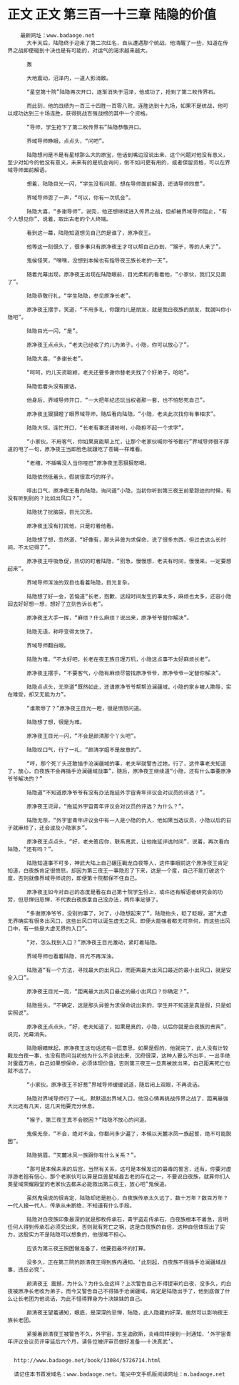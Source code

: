 # 正文 正文 第三百一十三章 陆隐的价值
        最新网址：www.badaoge.net
          大半天后，陆隐终于迎来了第二次红名，自从遭遇那个统战，他清醒了一些，知道在传界之战即便碰到十决也是有可能的，对运气的渴求越来越大。
      
          轰
      
          大地震动，沼泽内，一道人影消散。
      
          “星空第十院”陆隐再次开口，逐渐消失于沼泽，他成功了，抢到了第二枚传界石。
      
          而此刻，他的战绩为一百三十四胜一百零八败，连胜达到十九场，如果不是统战，他可以成功达到三十场连胜，获得挑战百强战榜的其中一个资格。
      
          “导师，学生抢下了第二枚传界石”陆隐恭敬开口。
      
          界域导师睁眼，点点头，“问吧”。
      
          陆隐想问是不是有星球那么大的原宝，但话到嘴边没说出来，这个问题对他没有意义，至少对如今的他没有意义，未来有的是机会询问，倒不如问更有用的，或者保留资格，可以在界域导师面前解语。
      
          想着，陆隐目光一闪，“学生没有问题，想在导师面前解语，还请导师同意”。
      
          界域导师恩了一声，“可以，你有一次机会”。
      
          陆隐大喜，“多谢导师”，说完，他还想继续进入传界之战，但却被界域导师阻止，“有个人想见你”，说着，取出古老的个人终端。
      
          看到这一幕，陆隐知道想见自己的是谁了，原净夜王。
      
          他等这一刻很久了，很多事只有原净夜王才可以帮自己办到，“猴子，等的人来了”。
      
          鬼侯怪笑，“嘿嘿，没想到本候也有指导夜王族长老的一天”。
      
          随着光幕出现，原净夜王出现在陆隐眼前，目光柔和的看着他，“小家伙，我们又见面了”。
      
          陆隐恭敬行礼，“学生陆隐，参见原净长老”。
      
          原净夜王摆手，笑道，“不用多礼，你跟灼儿是朋友，就是我白夜族的朋友，我就叫你小隐吧”。
      
          陆隐目光一闪，“是”。
      
          原净夜王点点头，“老夫已经收了灼儿为弟子，小隐，你可以放心了”。
      
          陆隐大喜，“多谢长老”。
      
          “呵呵，灼儿天资聪颖，老夫还要多谢你替老夫找了个好弟子，哈哈”。
      
          陆隐低着头没有接话。
      
          他身后，界域导师开口，“一大把年纪还玩当权者那一套，也不怕愁死自己”。
      
          原净夜王狠狠瞪了眼界域导师，随后看向陆隐，“小隐，老夫此次找你有事相求”。
      
          陆隐大惊，连忙开口，“长老有事还请吩咐，小隐担不起一个求字”。
      
          “小家伙，不用客气，你如果真能帮上忙，让那个老家伙喊你爷爷都行”界域导师很不厚道的甩了一句，原净夜王当即脸色就跟吃了苍蝇一样难看。
      
          “老檀，不插嘴没人当你哑巴”原净夜王恶狠狠怒喝。
      
          陆隐依然低着头，假装很乖巧的样子。
      
          呼出口气，原净夜王看向陆隐，询问道“小隐，当初你听到第三夜王前辈踪迹的时候，有没有听到别的？比如出风口？”。
      
          陆隐扰了扰脑袋，目光沉思。
      
          原净夜王没有打扰他，只是盯着他看。
      
          陆隐想了想，忽然道，“好像有，那头异兽为求保命，说了很多东西，但过去这么长时间，不太记得了”。
      
          原净夜王呼吸急促，热切的盯着陆隐，“别急，慢慢想，老夫有时间，慢慢来，一定要想起来”。
      
          界域导师浑浊的双目也看着陆隐，目光复杂。
      
          陆隐想了好一会，苦恼道“长老，抱歉，这段时间发生的事太多，麻烦也太多，还容小隐回去好好想一想，想好了立刻告诉长老”。
      
          原净夜王大手一挥，“麻烦？什么麻烦？说出来，原净爷爷替你解决”。
      
          陆隐无语，称呼变得太快了。
      
          界域导师翻白眼。
      
          陆隐为难，“不太好吧，长老在夜王族日理万机，小隐这点事不太好麻烦长老”。
      
          原净夜王摆手，“不要客气，小隐有麻烦尽管找原净爷爷，原净爷爷一定替你解决”。
      
          陆隐点点头，无奈道“既然如此，还请原净爷爷帮帮沧澜疆域，小隐的家乡被人欺辱，实在难受，却又无能为力”。
      
          “谁欺辱了？”原净夜王目光一瞪，很是愤怒问道。
      
          陆隐想了想，很是为难。
      
          原净夜王目光一闪，“不会是颜清那个丫头吧”。
      
          陆隐叹口气，行了一礼，“颜清学姐不是故意的”。
      
          “哼，那个死丫头还敢插手沧澜疆域的事，老夫早就警告过她，行了，这件事老夫知道了，放心，白夜族不会再插手沧澜疆域战事”，随后，原净夜王继续道“小隐，还有什么事要原净爷爷解决的？”
      
          陆隐道“不知道原净爷爷有没有办法拖延外宇宙青年评议会对议员的评选？”。
      
          原净夜王诧异，“拖延外宇宙青年评议会对议员的评选？为什么？”。
      
          陆隐无奈，“外宇宙青年评议会中有一人是小隐的仇人，他如果当选议员，小隐以后的日子就麻烦了，还会波及小隐家乡”。
      
          原净夜王点点头，“好，老夫答应你，联系真武，让他拖延评选时间”，说着，再次看向陆隐，“还有吗？”。
      
          陆隐知道事不可多，神武大陆上自己碾压戰龙白夜等人，这件事眼前这个原净夜王肯定知道，白夜族肯定很愤怒，却因为第三夜王一事隐忍了下来，这是一个度，自己不能打破这个度，否则就像界域导师说的，即便第十院都保不住自己。
      
          原净夜王如今对自己的态度是看在自己第十院学生份上，或许还有解语者研究会的功劳，但忌惮归忌惮，不代表白夜族拿自己没办法，两件事足够了。
      
          “多谢原净爷爷，没别的事了，对了，小隐想起来了”，陆隐抬头，眨了眨眼，道“大虚无界确实有很多出风口，这些出风口可以诞生虚无之风，即便大能强者都无可奈何，而这些出风口中，有一些是大虚无界的入口”。
      
          “对，怎么找到入口？”原净夜王目光激动，紧盯着陆隐。
      
          界域导师也看着陆隐，目光不再浑浊。
      
          陆隐道“有一个方法，寻找最大的出风口，而距离最大出风口最近的最小出风口，就是安全入口”。
      
          原净夜王目光一亮，“距离最大出风口最近的最小出风口？你确定？”。
      
          陆隐摇头，“不确定，这是那头异兽为求保命说出来的，学生并不知道是真是假，只是如实照说”。
      
          原净夜王点点头，“好，老夫知道了，如果是真的，小隐，以后你就是白夜族的贵宾”，说完，光幕消失。
      
          陆隐眼睛眯起，原净夜王这句话还有一层意思，如果是假的，他就完了，此人没有计较戰龙白夜一事，也没有质问当初他为什么不全说出来，沉府很深，这种人要么不出手，一出手绝对雷霆万击，自己如果想保命，必须体现价值，否则第三夜王一旦真被放出来，自己距离死亡也就不远了。
      
          “小家伙，原净夜王不好惹”界域导师缓缓说道，随后闭上双眼，不再说话。
      
          陆隐对界域导师行了一礼，默默退出界域入口，他没心情再挑战传界之战了，距离最强大比还有几天，这几天他要充分休息。
      
          “猴子，第三夜王真不会脱困？”陆隐不放心的问道。
      
          鬼侯无奈，“不会，绝对不会，你都问多少遍了，本候以天麓冰凤一族起誓，绝不可能脱困”。
      
          陆隐挑眉，“天麓冰凤一族跟你有什么关系？”。
      
          “那可是本候未来的后宫，当然有关系，这可是本候发过的最毒的誓言，还有，你要对虚浮游老祖有信心，那个老家伙可以算是巨兽星域最古老的存在之一，不要说白夜族，就算你们人类星域荣耀殿堂的老家伙去都未必能救出第三夜王，放心吧”鬼侯道。
      
          虽然鬼侯说的很肯定，陆隐却还是担心，白夜族传承太久远了，数十万年？数百万年？一代人接一代人，传承从未断绝，不知道有什么手段。
      
          陆隐对白夜族印象最深的就是那枚传承石，青宇盗走传承石，白夜族根本不着急，言明任何人得到传承石必须交出来，否则就有死亡之祸，这是白夜族的自信，这种自信体现出了实力，这股实力不是陆隐可以想象的，他很难不担心。
      
          应该为第三夜王脱困做准备了，他要抱最坏的打算。
      
          没多久，正在第三院的颜清夜王得到族内通知，‘此刻起，白夜族不得插手沧澜疆域战事，违反必究’。
      
          颜清夜王 震撼，为什么？为什么会这样？上次警告自己不得提审灼白夜，没多久，灼白夜被原净长老收为弟子，而今又警告自己不得插手沧澜疆域，肯定是陆隐出手了，他到底做了什么让长老团为他说话，为此不惜得罪身为十决妹妹的自己。
      
          颜清夜王望着通知，眼底，是深深的忌惮，陆隐，此人隐藏的好深，居然可以影响夜王族长老团。
      
          紧接着颜清夜王被警告不久，外宇宙，东圣迪欧斯，炎峰同样接到一封通知，‘外宇宙青年评议会议员评审延后六个月，请各位被评审员做好准备——十决真武’。
      
      
      http://www.badaoge.net/book/13084/5726714.html
      
      请记住本书首发域名：www.badaoge.net。笔尖中文手机版阅读网址：m.badaoge.net